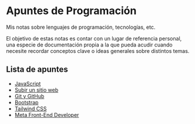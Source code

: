 # Apuntes de Programación

Mis notas sobre lenguajes de programación, tecnologías, etc.

El objetivo de estas notas es contar con un lugar de referencia personal, una especie de documentación propia a la que pueda acudir cuando necesite recordar conceptos clave o ideas generales sobre distintos temas.

## Lista de apuntes
<!-- - [TITULO](apuntes/...) -->
<!-- - [HTML y CSS](apuntes/) -->
- [JavaScript](apuntes/JavaScript.md)
- [Subir un sitio web](apuntes/Cómo%20subir%20un%20sitio%20web.md/)
- [Git y GitHub](apuntes/Git%20y%20GitHub.md)
- [Bootstrap](apuntes/Bootstrap.md)
- [Tailwind CSS](apuntes/Tailwind%20CSS.md)
- [Meta Front-End Developer](apuntes/Meta%20Front-End%20Developer.md)